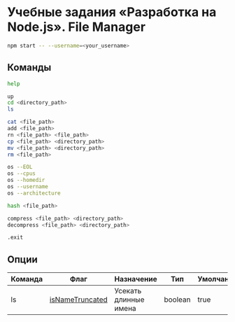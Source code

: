 # Учебные задания «Разработка на Node.js». File Manager

```bash
npm start -- --username=<your_username>
```

## Команды

```bash
help

up
cd <directory_path>
ls

cat <file_path>
add <file_path>
rn <file_path> <file_path>
cp <file_path> <directory_path>
mv <file_path> <directory_path>
rm <file_path>

os --EOL
os --cpus
os --homedir
os --username
os --architecture

hash <file_path>

compress <file_path> <directory_path>
decompress <file_path> <directory_path>

.exit
```

## Опции

| Команда | Флаг                                                                                                      | Назначение            | Тип     | Умолчание |
| ------- | --------------------------------------------------------------------------------------------------------- | --------------------- | ------- | --------- |
| ls      | [isNameTruncated](https://github.com/MihailStar/node-bas-3/blob/master/02/src/executor/ls-executor.ts#L5) | Усекать длинные имена | boolean | true      |
